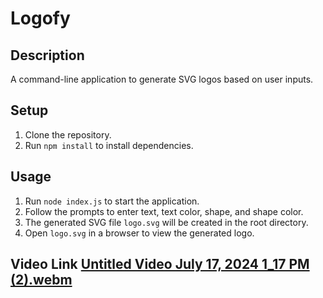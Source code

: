 # Logofy

## Description
A command-line application to generate SVG logos based on user inputs.

## Setup
1. Clone the repository.
2. Run `npm install` to install dependencies.

## Usage
1. Run `node index.js` to start the application.
2. Follow the prompts to enter text, text color, shape, and shape color.
3. The generated SVG file `logo.svg` will be created in the root directory.
4. Open `logo.svg` in a browser to view the generated logo.

## Video Link [Untitled Video July 17, 2024 1_17 PM (2).webm](https://github.com/user-attachments/assets/5011f038-19ed-4c50-8875-7687ea7a61cc)
